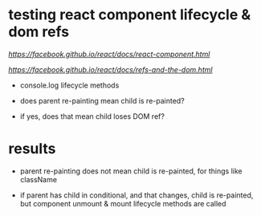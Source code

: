 # testing react component lifecycle & dom refs


*https://facebook.github.io/react/docs/react-component.html*

*https://facebook.github.io/react/docs/refs-and-the-dom.html*


- console.log lifecycle methods

- does parent re-painting mean child is re-painted?

- if yes, does that mean child loses DOM ref?


# results


- parent re-painting does not mean child is re-painted, for things like className

- if parent has child in conditional, and that changes, child is re-painted, but component unmount & mount lifecycle methods are called